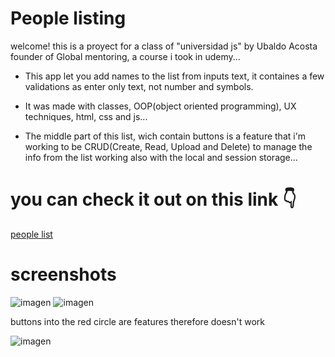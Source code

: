 # People listing
welcome! this is a proyect for a class of "universidad js" by Ubaldo Acosta founder of Global mentoring, a course i took in udemy...

- This app let you add names to the list from inputs text, it containes a few validations as enter only text, not number and symbols.

- It was made with classes, OOP(object oriented programming), UX techniques, html, css and js...

- The middle part of this list, wich contain buttons is a feature that i'm working to be CRUD(Create, Read, Upload and Delete) to manage the info from the list working also with the local and session storage...

# you can check it out on this link 👇

[people list](https://mickyrendon.github.io/listado-de-personas/)


# screenshots
![imagen](https://user-images.githubusercontent.com/64873799/148429395-0987b65b-a3fe-40b0-8e8d-eb17717191b1.png)
![imagen](https://user-images.githubusercontent.com/64873799/148429182-6a079d7b-fb13-46da-8406-094f7de9705c.png)

buttons into the red circle are features therefore doesn't work

![imagen](https://user-images.githubusercontent.com/64873799/148428867-b9fdf233-0b61-4eb2-9631-bf12b799a805.png)
